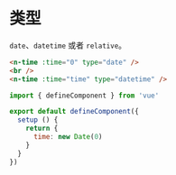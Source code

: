 # 类型

`date`、`datetime` 或者 `relative`。

```html
<n-time :time="0" type="date" />
<br />
<n-time :time="time" type="datetime" />
```

```js
import { defineComponent } from 'vue'

export default defineComponent({
  setup () {
    return {
      time: new Date(0)
    }
  }
})
```

